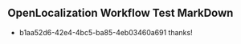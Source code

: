 ## OpenLocalization Workflow Test MarkDown
* b1aa52d6-42e4-4bc5-ba85-4eb03460a691 
thanks!<!--HONumber=Mar16_HO4-->
